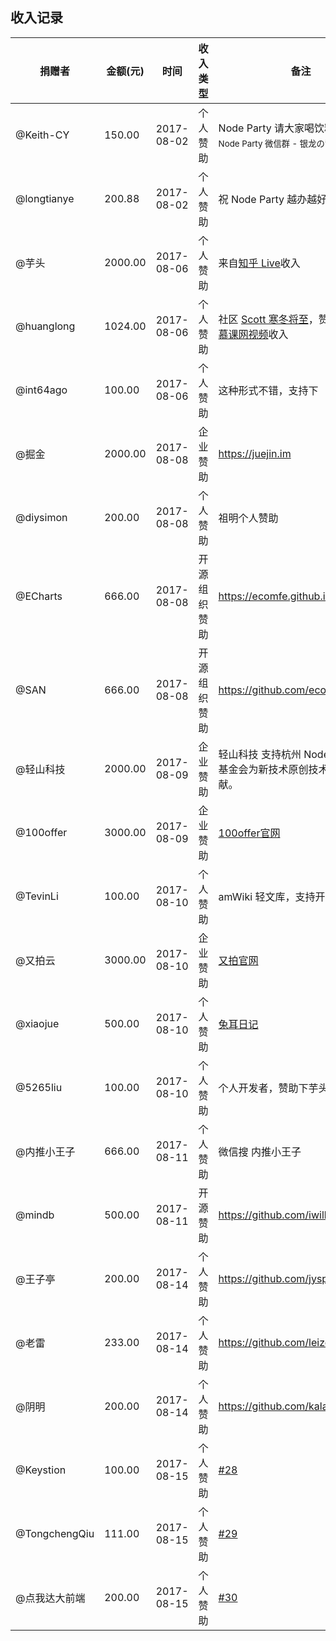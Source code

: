## 收入记录

| 捐赠者 | 金额(元) | 时间| 收入类型 | 备注 | 
|-------|-----|------------|----------|-----------------------|
| @Keith-CY | 150.00 | 2017-08-02 | 个人赞助 | Node Party 请大家喝饮料（<small>杭州 Node Party 微信群 - 银龙の背</small>）|
| @longtianye  | 200.88 | 2017-08-02 | 个人赞助 | 祝 Node Party 越办越好 |
| @芋头  | 2000.00 | 2017-08-06 | 个人赞助 | 来自[知乎 Live](https://www.zhihu.com/lives/869191435990204416)收入 |
| @huanglong  | 1024.00 | 2017-08-06 | 个人赞助 | 社区 [Scott 寒冬将至](https://cnodejs.org/user/huanglong)，赞助主要来自[慕课网视频](http://www.imooc.com/t/108492)收入 |
| @int64ago  | 100.00 | 2017-08-06 | 个人赞助 | 这种形式不错，支持下 |
| @掘金  | 2000.00 | 2017-08-08 | 企业赞助 | https://juejin.im |
| @diysimon  | 200.00 | 2017-08-08 | 个人赞助 | 祖明个人赞助 |
| @ECharts  | 666.00 | 2017-08-08 | 开源组织赞助 | https://ecomfe.github.io/san/ |
| @SAN  | 666.00 | 2017-08-08 | 开源组织赞助 | https://github.com/ecomfe/echarts |
| @轻山科技  | 2000.00 | 2017-08-09 | 企业赞助 | 轻山科技 支持杭州 NodeParty 开源基金会为新技术原创技术内容的贡献。 |
| @100offer  | 3000.00 | 2017-08-09 | 企业赞助 | [100offer官网](https://100offer.com/?utm_source=NodeParty&utm_medium=display&utm_campaign=NodeParty&campaign_code=NodeParty) |
| @TevinLi  | 100.00 | 2017-08-10 | 个人赞助 | amWiki 轻文库，支持开源事业 |
| @又拍云  | 3000.00 | 2017-08-10 | 企业赞助 | [又拍官网](https://www.upyun.com/) |
| @xiaojue  | 500.00 | 2017-08-10 | 个人赞助 | [兔耳日记](http://www.tuer.me) |
| @5265liu  | 100.00 | 2017-08-10 | 个人赞助 | 个人开发者，赞助下芋头的活动 |
| @内推小王子  | 666.00 | 2017-08-11 | 个人赞助 | 微信搜 内推小王子 |
| @mindb  | 500.00 | 2017-08-11 | 开源赞助 | https://github.com/iwillwen/mindb |
| @王子亭  | 200.00 | 2017-08-14 | 个人赞助 | https://github.com/jysperm |
| @老雷  | 233.00 | 2017-08-14 | 个人赞助 | https://github.com/leizongmin |
| @阴明  | 200.00 | 2017-08-14 | 个人赞助 | https://github.com/kalasoo |
| @Keystion | 100.00 | 2017-08-15 | 个人赞助 | [#28](https://github.com/Hangzhou-Node-Party/JS-OpenSource-Foundation/issues/28) |
| @TongchengQiu | 111.00 | 2017-08-15 | 个人赞助 | [#29](https://github.com/Hangzhou-Node-Party/JS-OpenSource-Foundation/issues/29) |
| @点我达大前端 | 200.00 | 2017-08-15 | 个人赞助 | [#30](https://github.com/Hangzhou-Node-Party/JS-OpenSource-Foundation/issues/30) |
